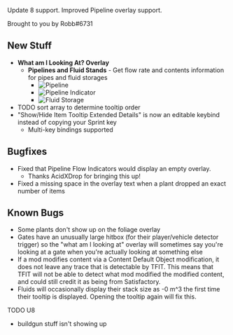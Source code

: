 Update 8 support. Improved Pipeline overlay support.




Brought to you by Robb#6731

## New Stuff

- **What am I Looking At? Overlay**
  - **Pipelines and Fluid Stands** - Get flow rate and contents information for pipes and fluid storages
    - ![Pipeline](TODO)
    - ![Pipeline Indicator](TODO)
    - ![Fluid Storage](TODO)
- TODO sort array to determine tooltip order
- "Show/Hide Item Tooltip Extended Details" is now an editable keybind instead of copying your Sprint key
  - Multi-key bindings supported

## Bugfixes

- Fixed that Pipeline Flow Indicators would display an empty overlay.
  - Thanks AcidXDrop for bringing this up!
- Fixed a missing space in the overlay text when a plant dropped an exact number of items

## Known Bugs

- Some plants don't show up on the foliage overlay
- Gates have an unusually large hitbox (for their player/vehicle detector trigger) so the "what am I looking at" overlay will sometimes say you're looking at a gate when you're actually looking at something else
- If a mod modifies content via a Content Default Object modification, it does not leave any trace that is detectable by TFIT. This means that TFIT will not be able to detect what mod modified the modified content, and could still credit it as being from Satisfactory.
- Fluids will occasionally display their stack size as -0 m^3 the first time their tooltip is displayed. Opening the tooltip again will fix this.

TODO U8

- buildgun stuff isn't showing up
